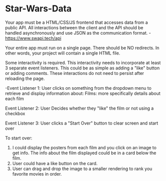 # Star-Wars-Data
Your app must be a HTML/CSS/JS frontend that accesses data from a public API. All interactions between the client and the API should be handled asynchronously and use JSON as the communication format.
-https://www.swapi.tech/api

Your entire app must run on a single page. There should be NO redirects. In other words, your project will contain a single HTML file.

Some interactivity is required. This interactivity needs to incorporate at least 3 separate event listeners. This could be as simple as adding a "like" button or adding comments. These interactions do not need to persist after reloading the page.

-Event Listener 1:
User clicks on something from the dropdown menu to retrieve and display information about:
Films: more specifically details about each film

Event Listener 2:
User Decides whether they "like" the film or not using a checkbox

Event Listener 3:
User clicks a "Start Over" button to clear screen and start over

To start over:
1) I could display the posters from each film and you click on an image to get info.  The info about the film displayed could be in a card below the film.
2) User could have a like button on the card.
3) User can drag and drop the image to a smaller rendering to rank you favorite movies in order.


